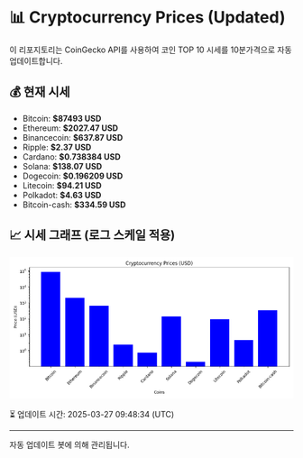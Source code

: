 
# 📊 Cryptocurrency Prices (Updated)

이 리포지토리는 CoinGecko API를 사용하여 코인 TOP 10 시세를 10분가격으로 자동 업데이트합니다.

## 💰 현재 시세
- Bitcoin: **$87493 USD**
- Ethereum: **$2027.47 USD**
- Binancecoin: **$637.87 USD**
- Ripple: **$2.37 USD**
- Cardano: **$0.738384 USD**
- Solana: **$138.07 USD**
- Dogecoin: **$0.196209 USD**
- Litecoin: **$94.21 USD**
- Polkadot: **$4.63 USD**
- Bitcoin-cash: **$334.59 USD**

## 📈 시세 그래프 (로그 스케일 적용)
![Crypto Prices](crypto_prices.png)

⏳ 업데이트 시간: 2025-03-27 09:48:34 (UTC)

---
자동 업데이트 봇에 의해 관리됩니다.
